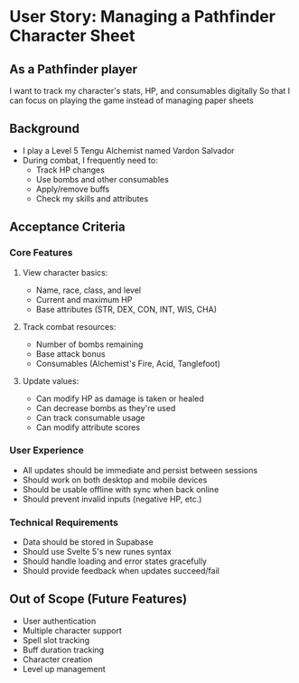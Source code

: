 # User Story: Managing a Pathfinder Character Sheet

## As a Pathfinder player

I want to track my character's stats, HP, and consumables digitally
So that I can focus on playing the game instead of managing paper sheets

## Background

- I play a Level 5 Tengu Alchemist named Vardon Salvador
- During combat, I frequently need to:
  - Track HP changes
  - Use bombs and other consumables
  - Apply/remove buffs
  - Check my skills and attributes

## Acceptance Criteria

### Core Features

1. View character basics:

   - Name, race, class, and level
   - Current and maximum HP
   - Base attributes (STR, DEX, CON, INT, WIS, CHA)

2. Track combat resources:

   - Number of bombs remaining
   - Base attack bonus
   - Consumables (Alchemist's Fire, Acid, Tanglefoot)

3. Update values:
   - Can modify HP as damage is taken or healed
   - Can decrease bombs as they're used
   - Can track consumable usage
   - Can modify attribute scores

### User Experience

- All updates should be immediate and persist between sessions
- Should work on both desktop and mobile devices
- Should be usable offline with sync when back online
- Should prevent invalid inputs (negative HP, etc.)

### Technical Requirements

- Data should be stored in Supabase
- Should use Svelte 5's new runes syntax
- Should handle loading and error states gracefully
- Should provide feedback when updates succeed/fail

## Out of Scope (Future Features)

- User authentication
- Multiple character support
- Spell slot tracking
- Buff duration tracking
- Character creation
- Level up management
